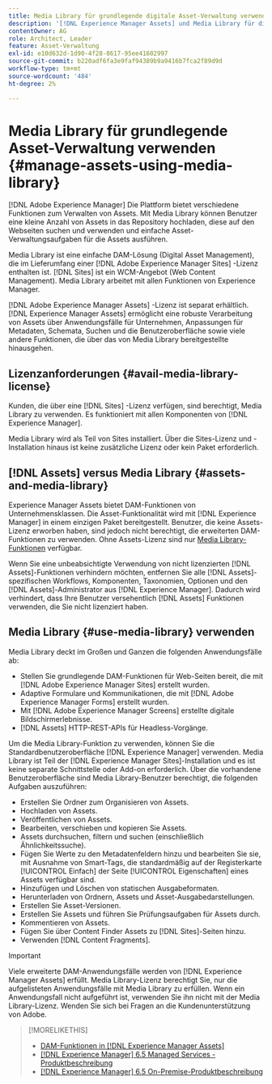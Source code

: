 ```yaml
---
title: Media Library für grundlegende digitale Asset-Verwaltung verwenden
description: '[!DNL Experience Manager Assets] und Media Library für die Asset-Verwaltung.'
contentOwner: AG
role: Architect, Leader
feature: Asset-Verwaltung
exl-id: e10d632d-1d90-4f28-8617-95ee41602997
source-git-commit: b220adf6fa3e9faf94389b9a9416b7fca2f89d9d
workflow-type: tm+mt
source-wordcount: '484'
ht-degree: 2%

---
```


<!--

Define Media Lib
Define req for it
Define use cases
Define what is not included

-->

# Media Library für grundlegende Asset-Verwaltung verwenden {#manage-assets-using-media-library}

[!DNL Adobe Experience Manager] Die Plattform bietet verschiedene Funktionen zum Verwalten von Assets. Mit Media Library können Benutzer eine kleine Anzahl von Assets in das Repository hochladen, diese auf den Webseiten suchen und verwenden und einfache Asset-Verwaltungsaufgaben für die Assets ausführen.

Media Library ist eine einfache DAM-Lösung (Digital Asset Management), die im Lieferumfang einer [!DNL Adobe Experience Manager Sites] -Lizenz enthalten ist. [!DNL Sites] ist ein WCM-Angebot (Web Content Management). Media Library arbeitet mit allen Funktionen von Experience Manager.

[!DNL Adobe Experience Manager Assets] -Lizenz ist separat erhältlich. [!DNL Experience Manager Assets] ermöglicht eine robuste Verarbeitung von Assets über Anwendungsfälle für Unternehmen, Anpassungen für Metadaten, Schemata, Suchen und die Benutzeroberfläche sowie viele andere Funktionen, die über das von Media Library bereitgestellte hinausgehen.

## Lizenzanforderungen {#avail-media-library-license}

Kunden, die über eine [!DNL Sites] -Lizenz verfügen, sind berechtigt, Media Library zu verwenden. Es funktioniert mit allen Komponenten von [!DNL Experience Manager].

Media Library wird als Teil von Sites installiert. Über die Sites-Lizenz und -Installation hinaus ist keine zusätzliche Lizenz oder kein Paket erforderlich.

## [!DNL Assets] versus Media Library  {#assets-and-media-library}

Experience Manager Assets bietet DAM-Funktionen von Unternehmensklassen. Die Asset-Funktionalität wird mit [!DNL Experience Manager] in einem einzigen Paket bereitgestellt. Benutzer, die keine Assets-Lizenz erworben haben, sind jedoch nicht berechtigt, die erweiterten DAM-Funktionen zu verwenden. Ohne Assets-Lizenz sind nur [Media Library-Funktionen](#use-media-library) verfügbar.

Wenn Sie eine unbeabsichtigte Verwendung von nicht lizenzierten [!DNL Assets]-Funktionen verhindern möchten, entfernen Sie alle [!DNL Assets]-spezifischen Workflows, Komponenten, Taxonomien, Optionen und den [!DNL Assets]-Administrator aus [!DNL Experience Manager]. Dadurch wird verhindert, dass Ihre Benutzer versehentlich [!DNL Assets] Funktionen verwenden, die Sie nicht lizenziert haben.

## Media Library {#use-media-library} verwenden

Media Library deckt im Großen und Ganzen die folgenden Anwendungsfälle ab:

* Stellen Sie grundlegende DAM-Funktionen für Web-Seiten bereit, die mit [!DNL Adobe Experience Manager Sites] erstellt wurden.
* Adaptive Formulare und Kommunikationen, die mit [!DNL Adobe Experience Manager Forms] erstellt wurden.
* Mit [!DNL Adobe Experience Manager Screens] erstellte digitale Bildschirmerlebnisse.
* [!DNL Assets] HTTP-REST-APIs für Headless-Vorgänge.

<!-- TBD: Remove this after confirmation. May need to merge this list with the list provided by PMs.

* Basic metadata properties
* Tag management
* Version control
* Static renditions
* Projects, tasks, workflow authoring
* Activity stream (timeline)
* Query Builder (API)
* Marketing Cloud integration
* User interface customization and extension
* Comments and annotation
-->

Um die Media Library-Funktion zu verwenden, können Sie die Standardbenutzeroberfläche [!DNL Experience Manager] verwenden. Media Library ist Teil der [!DNL Experience Manager Sites]-Installation und es ist keine separate Schnittstelle oder Add-on erforderlich. Über die vorhandene Benutzeroberfläche sind Media Library-Benutzer berechtigt, die folgenden Aufgaben auszuführen:

* Erstellen Sie Ordner zum Organisieren von Assets.
* Hochladen von Assets.
* Veröffentlichen von Assets.
* Bearbeiten, verschieben und kopieren Sie Assets.
* Assets durchsuchen, filtern und suchen (einschließlich Ähnlichkeitssuche).
* Fügen Sie Werte zu den Metadatenfeldern hinzu und bearbeiten Sie sie, mit Ausnahme von Smart-Tags, die standardmäßig auf der Registerkarte [!UICONTROL Einfach] der Seite [!UICONTROL Eigenschaften] eines Assets verfügbar sind.
* Hinzufügen und Löschen von statischen Ausgabeformaten.
* Herunterladen von Ordnern, Assets und Asset-Ausgabedarstellungen.
* Erstellen Sie Asset-Versionen.
* Erstellen Sie Assets und führen Sie Prüfungsaufgaben für Assets durch.
* Kommentieren von Assets.
* Fügen Sie über Content Finder Assets zu [!DNL Sites]-Seiten hinzu.
* Verwenden [!DNL Content Fragments].

<!-- TBD: Define exactly which basic Assets workflow are available for use with Media Library?
-->

>[!IMPORTANT]
>
>Viele erweiterte DAM-Anwendungsfälle werden von [!DNL Experience Manager Assets] erfüllt. Media Library-Lizenz berechtigt Sie, nur die aufgelisteten Anwendungsfälle mit Media Library zu erfüllen. Wenn ein Anwendungsfall nicht aufgeführt ist, verwenden Sie ihn nicht mit der Media Library-Lizenz. Wenden Sie sich bei Fragen an die Kundenunterstützung von Adobe.

<!-- TBD: Add a CTA - how to contact Adobe for queries. -->

>[!MORELIKETHIS]
>
>* [DAM-Funktionen in [!DNL Experience Manager Assets]](https://experienceleague.adobe.com/docs/experience-manager-65/assets/home.html?lang=de)
>* [[!DNL Experience Manager] 6.5 Managed Services - Produktbeschreibung](https://helpx.adobe.com/legal/product-descriptions/adobe-experience-manager-managed-services.html)
>* [[!DNL Experience Manager] 6.5 On-Premise-Produktbeschreibung](https://helpx.adobe.com/legal/product-descriptions/adobe-experience-manager-on-premise.html)

